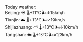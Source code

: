 Today weather:  
Beijing: ☀️   🌡️+11°C 🌬️↓15km/h  
Tianjin: ☁️   🌡️+13°C 🌬️↙19km/h  
Shijiazhuang: ⛅️  🌡️+13°C 🌬️↓10km/h  
Tangshan: ☁️   🌡️+13°C 🌬️↙23km/h  

